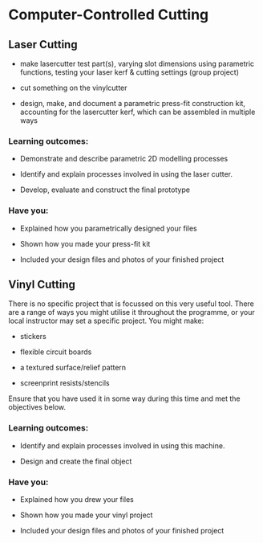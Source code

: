# Computer-Controlled Cutting

## Laser Cutting
   
* make lasercutter test part(s), varying slot dimensions using parametric functions, testing your laser kerf & cutting settings (group project) 

* cut something on the vinylcutter
* design, make, and document a parametric press-fit construction kit, accounting for the lasercutter kerf, which can be assembled in multiple ways

### Learning outcomes:
* Demonstrate and describe parametric 2D modelling processes

* Identify and explain processes involved in using the laser cutter.

* Develop, evaluate and construct the final prototype

### Have you:
* Explained how you parametrically designed your files

* Shown how you made your press-fit kit

* Included your design files and photos of your finished project


## Vinyl Cutting
There is no specific project that is focussed on this very useful tool. There are a range of ways you might utilise it throughout the programme, or your local instructor may set a specific project. You might make:

* stickers

* flexible circuit boards

* a textured surface/relief pattern

* screenprint resists/stencils

Ensure that you have used it in some way during this time and met the objectives below.

### Learning outcomes:
* Identify and explain processes involved in using this machine.

* Design and create the final object

### Have you:
* Explained how you drew your files

* Shown how you made your vinyl project

* Included your design files and photos of your finished project

